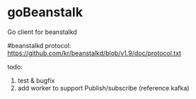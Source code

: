 # goBeanstalk
Go client for beanstalkd


#beanstalkd protocol: https://github.com/kr/beanstalkd/blob/v1.9/doc/protocol.txt

todo:
1. test & bugfix
2. add worker to support Publish/subscribe (reference kafka)
